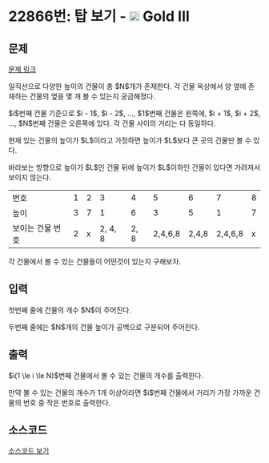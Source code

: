 # 22866번: 탑 보기 - <img src="https://static.solved.ac/tier_small/13.svg" style="height:20px" /> Gold III

<!-- performance -->

<!-- 문제 제출 후 깃허브에 푸시를 했을 때 제출한 코드의 성능이 입력될 공간입니다.-->

<!-- end -->

## 문제

[문제 링크](https://boj.kr/22866)

<p>일직선으로 다양한 높이의 건물이 총 $N$개가 존재한다. 각 건물 옥상에서 양 옆에 존재하는 건물의 옆을&nbsp;몇 개 볼 수 있는지 궁금해졌다.</p>

<p>$i$번째 건물 기준으로 $i - 1$, $i - 2$, ..., $1$번째 건물은 왼쪽에, $i + 1$, $i + 2$, ..., $N$번째 건물은 오른쪽에 있다. 각 건물 사이의 거리는 다 동일하다.</p>

<p>현재 있는 건물의 높이가 $L$이라고 가정하면 높이가 $L$보다 큰 곳의 건물만 볼 수 있다.</p>

<p>바라보는 방향으로 높이가 $L$인 건물 뒤에 높이가&nbsp;$L$이하인 건물이 있다면 가려져서 보이지 않는다.</p>

<table class="table table-bordered table-center-50 td-center">
<tbody>
<tr>
<td>번호</td>
<td>1</td>
<td>2</td>
<td>3</td>
<td>4</td>
<td>5</td>
<td>6</td>
<td>7</td>
<td>8</td>
</tr>
<tr>
<td>높이</td>
<td>3</td>
<td>7</td>
<td>1</td>
<td>6</td>
<td>3</td>
<td>5</td>
<td>1</td>
<td>7</td>
</tr>
<tr>
<td>보이는 건물 번호</td>
<td>2</td>
<td>x</td>
<td>2, 4, 8</td>
<td>2, 8</td>
<td>2,4,6,8</td>
<td>2,4,8</td>
<td>2,4,6,8</td>
<td>x</td>
</tr>
</tbody>
</table>

<p>각 건물에서 볼 수 있는 건물들이 어떤것이 있는지 구해보자.</p>

## 입력

<p>첫번째 줄에 건물의 개수 $N$이 주어진다.</p>

<p>두번째 줄에는 $N$개의 건물 높이가 공백으로 구분되어 주어진다.</p>

## 출력

<p>$i(1 \le&nbsp;i \le&nbsp;N)$번째 건물에서 볼 수 있는 건물의 개수를 출력한다.</p>

<p>만약 볼 수 있는 건물의 개수가 1개 이상이라면 $i$번째 건물에서 거리가 가장 가까운 건물의 번호 중 작은 번호로&nbsp;출력한다.</p>

## 소스코드

[소스코드 보기](탑%20보기.py)